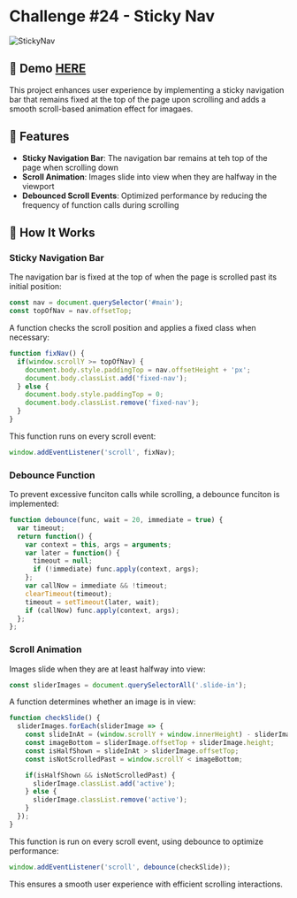 # Challenge #24 - Sticky Nav

![StickyNav](https://github.com/user-attachments/assets/b3454042-0db5-429e-b6cf-bb4ed89536f6)

## 📸 Demo [HERE](https://hmothershed.github.io/JavaScript30/24-Sticky-Nav/)
This project enhances user experience by implementing a sticky navigation bar that remains fixed at the top of the page upon scrolling and adds a smooth scroll-based animation effect for imagaes.

## 🚀 Features
- **Sticky Navigation Bar**: The navigation bar remains at teh top of the page when scrolling down
- **Scroll Animation**: Images slide into view when they are halfway in the viewport
- **Debounced Scroll Events**: Optimized performance by reducing the frequency of function calls during scrolling

## 🔧 How It Works
### Sticky Navigation Bar
The navigation bar is fixed at the top of when the page is scrolled past its initial position:
```js
const nav = document.querySelector('#main');
const topOfNav = nav.offsetTop;
```
A function checks the scroll position and applies a fixed class when necessary:
```js
function fixNav() {
  if(window.scrollY >= topOfNav) {
    document.body.style.paddingTop = nav.offsetHeight + 'px';
    document.body.classList.add('fixed-nav');
  } else {
    document.body.style.paddingTop = 0;
    document.body.classList.remove('fixed-nav');
  }
}
```
This function runs on every scroll event:
```js
window.addEventListener('scroll', fixNav);
```

### Debounce Function
To prevent excessive funciton calls while scrolling, a debounce funciton is implemented:
```js
function debounce(func, wait = 20, immediate = true) {
  var timeout;
  return function() {
    var context = this, args = arguments;
    var later = function() {
      timeout = null;
      if (!immediate) func.apply(context, args);
    };
    var callNow = immediate && !timeout;
    clearTimeout(timeout);
    timeout = setTimeout(later, wait);
    if (callNow) func.apply(context, args);
  };
};
```

### Scroll Animation
Images slide when they are at least halfway into view:
```js
const sliderImages = document.querySelectorAll('.slide-in');
```
A function determines whether an image is in view:
```js
function checkSlide() {
  sliderImages.forEach(sliderImage => {
    const slideInAt = (window.scrollY + window.innerHeight) - sliderImage.height / 2;
    const imageBottom = sliderImage.offsetTop + sliderImage.height;
    const isHalfShown = slideInAt > sliderImage.offsetTop;
    const isNotScrolledPast = window.scrollY < imageBottom;

    if(isHalfShown && isNotScrolledPast) {
      sliderImage.classList.add('active');
    } else {
      sliderImage.classList.remove('active');
    }
  });
}
```
This function is run on every scroll event, using debounce to optimize performance:
```js
window.addEventListener('scroll', debounce(checkSlide));
```
This ensures a smooth user experience with efficient scrolling interactions.
